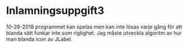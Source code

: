 # Inlamningsuppgift3
10-28-2018 programmet kan spelas men kan inte lösas varje gång för att blanda sätt funkar inte som rigtighet. Jag måste utveckla algoritm av hur man blanda icon av JLabel.

